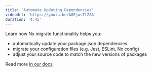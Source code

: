 ```yaml
---
title: 'Automate Updating Dependencies'
videoUrl: 'https://youtu.be/A0FjwsTlZ8A'
duration: '4:45'
---
```


Learn how Nx migrate functionality helps you:

- automatically update your package.json dependencies
- migrate your configuration files (e.g. Jest, ESLint, Nx config)
- adjust your source code to match the new versions of packages

Read more [in our docs](/docs/features/automate-updating-dependencies)
